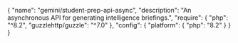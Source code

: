 {
    "name": "gemini/student-prep-api-async",
    "description": "An asynchronous API for generating intelligence briefings.",
    "require": {
        "php": "^8.2",
        "guzzlehttp/guzzle": "^7.0"
    },
    "config": {
        "platform": {
            "php": "8.2"
        }
    }
}

